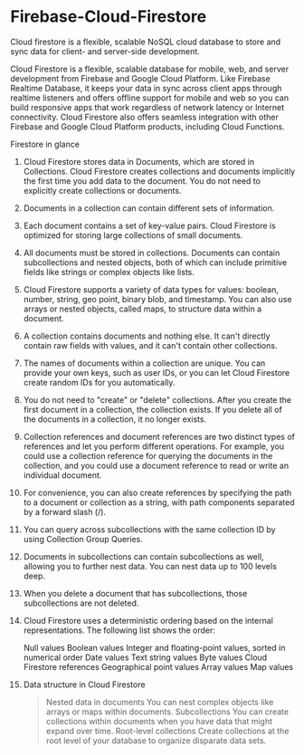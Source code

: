 # Firebase-Cloud-Firestore
Cloud firestore is a flexible, scalable NoSQL cloud database to store and sync data for client- and server-side development.

Cloud Firestore is a flexible, scalable database for mobile, web, and server development from Firebase and Google Cloud Platform. Like Firebase Realtime Database, it keeps your data in sync across client apps through realtime listeners and offers offline support for mobile and web so you can build responsive apps that work regardless of network latency or Internet connectivity. Cloud Firestore also offers seamless integration with other Firebase and Google Cloud Platform products, including Cloud Functions.

Firestore in glance
1. Cloud Firestore stores data in Documents, which are stored in Collections. Cloud Firestore creates collections and documents              implicitly the first time you add data to the document. You do not need to explicitly create collections or documents. 
2. Documents in a collection can contain different sets of information.
3. Each document contains a set of key-value pairs. Cloud Firestore is optimized for storing large collections of small documents.
4. All documents must be stored in collections. Documents can contain subcollections and nested objects, both of which can include primitive fields like strings or complex objects like lists.
5. Cloud Firestore supports a variety of data types for values: boolean, number, string, geo point, binary blob, and timestamp. You can also use arrays or nested objects, called maps, to structure data within a document.
6. A collection contains documents and nothing else. It can't directly contain raw fields with values, and it can't contain other collections.
7. The names of documents within a collection are unique. You can provide your own keys, such as user IDs, or you can let Cloud Firestore create random IDs for you automatically.
8. You do not need to "create" or "delete" collections. After you create the first document in a collection, the collection exists. If you delete all of the documents in a collection, it no longer exists.
9. Collection references and document references are two distinct types of references and let you perform different operations. For example, you could use a collection reference for querying the documents in the collection, and you could use a document reference to read or write an individual document.
10. For convenience, you can also create references by specifying the path to a document or collection as a string, with path components separated by a forward slash (/). 
11. You can query across subcollections with the same collection ID by using Collection Group Queries.
12. Documents in subcollections can contain subcollections as well, allowing you to further nest data. You can nest data up to 100 levels deep.
13. When you delete a document that has subcollections, those subcollections are not deleted.
14. Cloud Firestore uses a deterministic ordering based on the internal representations. The following list shows the order:

    Null values
    Boolean values
    Integer and floating-point values, sorted in numerical order
    Date values
    Text string values
    Byte values
    Cloud Firestore references
    Geographical point values
    Array values
    Map values
15. Data structure in Cloud Firestore
    > Nested data in documents
    You can nest complex objects like arrays or maps within documents.
    > Subcollections
    You can create collections within documents when you have data that might expand over time.
    > Root-level collections
    Create collections at the root level of your database to organize disparate data sets.
    
    
    
